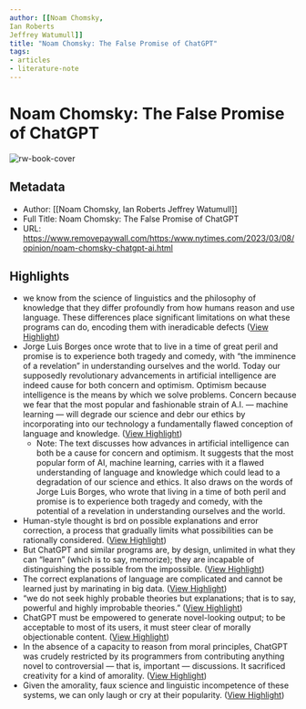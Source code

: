 ```yaml
---
author: [[Noam Chomsky,
Ian Roberts
Jeffrey Watumull]]
title: "Noam Chomsky: The False Promise of ChatGPT"
tags: 
- articles
- literature-note
---
```

# Noam Chomsky: The False Promise of ChatGPT

![rw-book-cover](https://static01.nyt.com/images/2023/03/08/opinion/08Chomsky-Promo/08Chomsky-Promo-facebookJumbo.png)

## Metadata
- Author: [[Noam Chomsky,
Ian Roberts
Jeffrey Watumull]]
- Full Title: Noam Chomsky: The False Promise of ChatGPT
- URL: https://www.removepaywall.com/https:/www.nytimes.com/2023/03/08/opinion/noam-chomsky-chatgpt-ai.html

## Highlights
- we know from the science of linguistics and the philosophy of knowledge that they differ profoundly from how humans reason and use language. These differences place significant limitations on what these programs can do, encoding them with ineradicable defects ([View Highlight](https://read.readwise.io/read/01gv6sdtn5e2eqhq1x0b8s9171))
- Jorge Luis Borges once wrote that to live in a time of great peril and promise is to experience both tragedy and comedy, with “the imminence of a revelation” in understanding ourselves and the world. Today our supposedly revolutionary advancements in artificial intelligence are indeed cause for both concern and optimism. Optimism because intelligence is the means by which we solve problems. Concern because we fear that the most popular and fashionable strain of A.I. — machine learning — will degrade our science and debr our ethics by incorporating into our technology a fundamentally flawed conception of language and knowledge. ([View Highlight](https://read.readwise.io/read/01gvd2p6n7qrwhdgr4a0xz9pnf))
    - Note: The text discusses how advances in artificial intelligence can both be a cause for concern and optimism. It suggests that the most popular form of AI, machine learning, carries with it a flawed understanding of language and knowledge which could lead to a degradation of our science and ethics. It also draws on the words of Jorge Luis Borges, who wrote that living in a time of both peril and promise is to experience both tragedy and comedy, with the potential of a revelation in understanding ourselves and the world.
- Human-style thought is brd on possible explanations and error correction, a process that gradually limits what possibilities can be rationally considered. ([View Highlight](https://read.readwise.io/read/01gv6skdetmt1rmbtc62p61z3n))
- But ChatGPT and similar programs are, by design, unlimited in what they can “learn” (which is to say, memorize); they are incapable of distinguishing the possible from the impossible. ([View Highlight](https://read.readwise.io/read/01gv6t0b9s491p5qc2kqn1n2sx))
- The correct explanations of language are complicated and cannot be learned just by marinating in big data. ([View Highlight](https://read.readwise.io/read/01gv6t2xjw98rdmewmgfjds7ff))
- “we do not seek highly probable theories but explanations; that is to say, powerful and highly improbable theories.” ([View Highlight](https://read.readwise.io/read/01gv6t48gg5m2knkvx3vkezx2s))
- ChatGPT must be empowered to generate novel-looking output; to be acceptable to most of its users, it must steer clear of morally objectionable content. ([View Highlight](https://read.readwise.io/read/01gv6t63ktk8gvh9rmx3k1hc8y))
- In the absence of a capacity to reason from moral principles, ChatGPT was crudely restricted by its programmers from contributing anything novel to controversial — that is, important — discussions. It sacrificed creativity for a kind of amorality. ([View Highlight](https://read.readwise.io/read/01gv6tpqsrbttdkbx4mxndnp73))
- Given the amorality, faux science and linguistic incompetence of these systems, we can only laugh or cry at their popularity. ([View Highlight](https://read.readwise.io/read/01gv6tt49xch8a1db2h6akhmp9))
